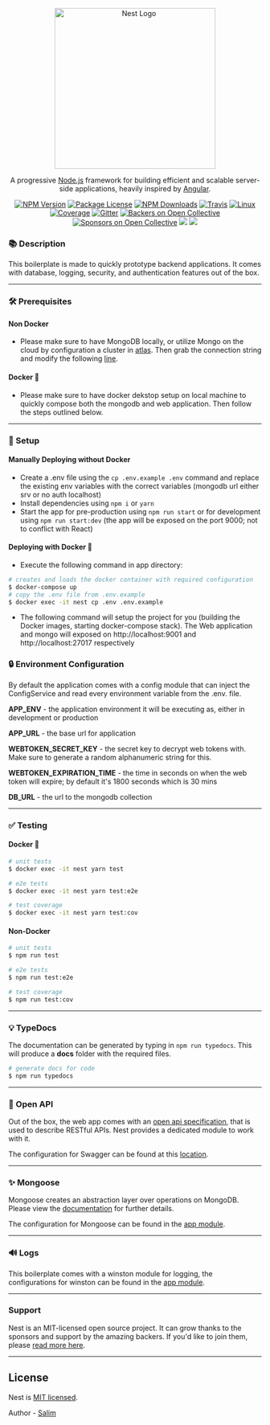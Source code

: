 <p align="center">
  <a href="http://nestjs.com/" target="blank"><img src="https://nestjs.com/img/logo_text.svg" width="320" alt="Nest Logo" /></a>
</p>

[travis-image]: https://api.travis-ci.org/nestjs/nest.svg?branch=master
[travis-url]: https://travis-ci.org/nestjs/nest
[linux-image]: https://img.shields.io/travis/nestjs/nest/master.svg?label=linux
[linux-url]: https://travis-ci.org/nestjs/nest

  <p align="center">A progressive <a href="http://nodejs.org" target="blank">Node.js</a> framework for building efficient and scalable server-side applications, heavily inspired by <a href="https://angular.io" target="blank">Angular</a>.</p>
    <p align="center">
<a href="https://www.npmjs.com/~nestjscore"><img src="https://img.shields.io/npm/v/@nestjs/core.svg" alt="NPM Version" /></a>
<a href="https://www.npmjs.com/~nestjscore"><img src="https://img.shields.io/npm/l/@nestjs/core.svg" alt="Package License" /></a>
<a href="https://www.npmjs.com/~nestjscore"><img src="https://img.shields.io/npm/dm/@nestjs/core.svg" alt="NPM Downloads" /></a>
<a href="https://travis-ci.org/nestjs/nest"><img src="https://api.travis-ci.org/nestjs/nest.svg?branch=master" alt="Travis" /></a>
<a href="https://travis-ci.org/nestjs/nest"><img src="https://img.shields.io/travis/nestjs/nest/master.svg?label=linux" alt="Linux" /></a>
<a href="https://coveralls.io/github/nestjs/nest?branch=master"><img src="https://coveralls.io/repos/github/nestjs/nest/badge.svg?branch=master#5" alt="Coverage" /></a>
<a href="https://gitter.im/nestjs/nestjs?utm_source=badge&utm_medium=badge&utm_campaign=pr-badge&utm_content=body_badge"><img src="https://badges.gitter.im/nestjs/nestjs.svg" alt="Gitter" /></a>
<a href="https://opencollective.com/nest#backer"><img src="https://opencollective.com/nest/backers/badge.svg" alt="Backers on Open Collective" /></a>
<a href="https://opencollective.com/nest#sponsor"><img src="https://opencollective.com/nest/sponsors/badge.svg" alt="Sponsors on Open Collective" /></a>
  <a href="https://paypal.me/kamilmysliwiec"><img src="https://img.shields.io/badge/Donate-PayPal-dc3d53.svg"/></a>
  <a href="https://twitter.com/nestframework"><img src="https://img.shields.io/twitter/follow/nestframework.svg?style=social&label=Follow"></a>
</p>
  <!--[![Backers on Open Collective](https://opencollective.com/nest/backers/badge.svg)](https://opencollective.com/nest#backer)
  [![Sponsors on Open Collective](https://opencollective.com/nest/sponsors/badge.svg)](https://opencollective.com/nest#sponsor)-->
    
### 📚 Description

This boilerplate is made to quickly prototype backend applications. It comes with database, logging, security, and authentication features out of the box.

---

### 🛠️ Prerequisites

#### Non Docker

- Please make sure to have MongoDB locally, or utilize Mongo on the cloud by configuration a cluster in [atlas](https://www.mongodb.com/cloud/atlas). Then grab the connection string and modify the following [line](https://github.com/msanvarov/nest-mongoose-boilerplate/blob/master/.env.example#L10).

#### Docker :whale:

- Please make sure to have docker dekstop setup on local machine to quickly compose both the mongodb and web application. Then follow the steps outlined below.

---

### :rocket: Setup

#### Manually Deploying without Docker

- Create a .env file using the `cp .env.example .env` command and replace the existing env variables with the correct variables (mongodb url either srv or no auth localhost)
- Install dependencies using `npm i` or `yarn`
- Start the app for pre-production using `npm run start` or for development using `npm run start:dev` (the app will be exposed on the port 9000; not to conflict with React)

#### Deploying with Docker :whale:

- Execute the following command in app directory:

```bash
# creates and loads the docker container with required configuration
$ docker-compose up
# copy the .env file from .env.example
$ docker exec -it nest cp .env .env.example
```

- The following command will setup the project for you (building the Docker images, starting docker-compose stack). The Web application and mongo will exposed on http://localhost:9001 and http://localhost:27017 respectively

### :lock: Environment Configuration

By default the application comes with a config module that can inject the ConfigService and read every environment variable from the .env. file.

**APP_ENV** - the application environment it will be executing as, either in development or production

**APP_URL** - the base url for application

**WEBTOKEN_SECRET_KEY** - the secret key to decrypt web tokens with. Make sure to generate a random alphanumeric string for this.

**WEBTOKEN_EXPIRATION_TIME** - the time in seconds on when the web token will expire; by default it's 1800 seconds which is 30 mins

**DB_URL** - the url to the mongodb collection

---

### :white_check_mark: Testing

#### Docker :whale:

```bash
# unit tests
$ docker exec -it nest yarn test

# e2e tests
$ docker exec -it nest yarn test:e2e

# test coverage
$ docker exec -it nest yarn test:cov
```

#### Non-Docker

```bash
# unit tests
$ npm run test

# e2e tests
$ npm run test:e2e

# test coverage
$ npm run test:cov
```
---

### :bulb: TypeDocs 

The documentation can be generated by typing in `npm run typedocs`. This will produce a **docs** folder with the required files.

```bash
# generate docs for code
$ npm run typedocs
```

---

### :pencil: Open API

Out of the box, the web app comes with an [open api specification](https://swagger.io/specification/), that is used to describe RESTful APIs. Nest provides a dedicated module to work with it.
                                                                                                                                              
The configuration for Swagger can be found at this [location](https://github.com/msanvarov/nest-mongoose-boilerplate/tree/master/src/swagger).

---

### :sparkles: Mongoose

Mongoose creates an abstraction layer over operations on MongoDB. Please view the [documentation](https://mongoosejs.com/) for further details. 

The configuration for Mongoose can be found in the [app module](https://github.com/msanvarov/nest-mongoose-boilerplate/blob/master/src/modules/main/app.module.ts#L15).

___

### :loud_sound: Logs

This boilerplate comes with a winston module for logging, the configurations for winston can be found in the [app module](https://github.com/msanvarov/nest-mongoose-boilerplate/blob/master/src/modules/main/app.module.ts#L24).

---

### Support

Nest is an MIT-licensed open source project. It can grow thanks to the sponsors and support by the amazing backers. If you'd like to join them, please [read more here](https://docs.nestjs.com/support).

---

## License

Nest is [MIT licensed](LICENSE).

Author - [Salim](https://msanvarov.github.io/personal-portfolio/)
